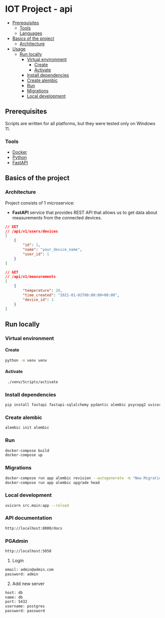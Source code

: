 # IOT Project - api

- [Prerequisites](#prerequisites)
    - [Tools](#tools)
    - [Languages](#languages)
- [Basics of the project](#basics-of-the-project)
  - [Architecture](#architecture)
- [Usage](#usage)
  - [Run locally](#run-locally)
    - [Virtual environment](#virtual-environment)
      - [Create](#create)
      - [Activate](#activate)
    - [Install dependencies](#install-dependencies)
    - [Create alembic](#create-alembic)
    - [Run](#run)
    - [Migrations](#migrations)
    - [Local development](#local-development)

## Prerequisites
Scripts are written for all platforms, but they were tested only on Windows 11.

### Tools
- [Docker](https://www.docker.com/)
- [Python](https://www.python.org/downloads/)
- [FastAPI](https://fastapi.tiangolo.com/)

## Basics of the project
### Architecture
Project consists of 1 microservice:
- **FastAPI** service that provides REST API that allows us to get data about measurements from the connected devices.

```json
// GET
// /api/v1/users/devices
[
    {
        "id": 1,
        "name": "your_device_name",
        "user_id": 1
    }
]

```


```json
// GET
// /api/v1/measurements
[
    {
        "temperature": 20,
        "time_created": "2021-01-01T00:00:00+00:00",
        "device_id": 1
    }
]
```
## Run locally

### Virtual environment
#### Create
```bash
python -m venv venv
```
#### Activate
```bash
 ./venv/Scripts/activate
```

### Install dependencies
```bash
pip install fastapi fastapi-sqlalchemy pydantic alembic psycopg2 uvicorn python-dotenv python-multipart python-jose[cryptography] passlib[bcrypt] python-multipart
```

### Create alembic
```bash
alembic init alembic
```

### Run
```bash
docker-compose build
docker-compose up
```

### Migrations
```bash
docker-compose run app alembic revision --autogenerate -m "New Migration"
docker-compose run app alembic upgrade head
```

### Local development
```bash
uvicorn src.main:app --reload
```

### API documentation
```bash
http://localhost:8000/docs
```

### PGAdmin
```bash
http://localhost:5050
```
1. Login
```bash
email: admin@admin.com
password: admin
```
2. Add new server
```bash
host: db
name: db
port: 5432
username: postgres
password: password
```






